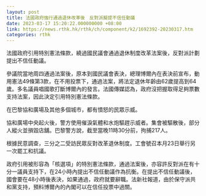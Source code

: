 ```yaml
---
layout: post
title: 法國政府強行通過退休改革後　反對派擬提不信任動議
date: 2023-03-17 15:20:22.000000000 +08:00
link: https://news.rthk.hk/rthk/ch/component/k2/1692392-20230317.htm
categories: rthk
---
```


法國政府引用特別憲法條款，繞過國民議會通過退休制度改革法案後，反對派計劃提出不信任動議。

參議院當地周四通過法案後，原本到國民議會表決，總理博爾內在表決前宣布，動用憲法49條第3款，在不用投票下，通過法案，將法定退休年齡由62歲提高到64歲。多名議員唱國歌打斷博爾內的發言。法國傳媒認為，政府沒把握取得足夠票數支持法案，因此決定引用特別憲法條款。

在巴黎協和廣場及其他多個城市，都有憤怒的民眾示威。

協和廣場中央起火後，警方使用催淚氣體和水炮驅趕示威者。集會被驅散後，部分人縱火並損毀店舖。巴黎警方說，截至當晚11時30分前，拘捕217人。

根據民意調查，三分之二受訪民眾反對改革退休制度。工會號召本月23日舉行另一次罷工和抗議。

政府引用被形容為「核選項」的特別憲法條款，通過法案後，亦容許反對派在有十分一議員支持下，在24小時內提出不信任動議作為抗衡。在提出不信任動議後，國會要在48小時後表決，如果通過，政府就要辭職。法新社報道，由於保守派共和黨支持，預料博爾內的內閣可以在信任投票中過關。

